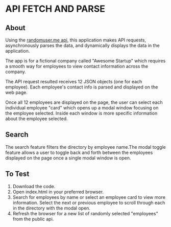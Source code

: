 # API FETCH AND PARSE

## About

Using the [randomuser.me api](https://randomuser.me/api/?results=12&nat=us), this application makes API requests, asynchronously parses the data, and dynamically displays the data in the application. 

The app is for a fictional company called "Awesome Startup" which requires a smooth way for employees to view contact information across the company.

The API request resulted receives 12 JSON objects (one for each employee). Each employee's contact info is parsed and displayed on the web page. 

Once all 12 employees are displayed on the page, the user can select each individual employee "card" which opens up a modal window focusing on the employee selected. Inside each window is more specific information about the employee selected. 

## Search

The search feature filters the directory by employee name.The modal toggle feature allows a user to toggle back and forth between the employees displayed on the page once a single modal window is open.

## To Test

1. Download the code.
2. Open index.html in your preferred browser.
3. Search for employees by name or select an employee card to view more information. Select the next or previous employee to scroll through each in the directory with the modal open.
4. Refresh the browser for a new list of randomly selected "employees" from the public api.